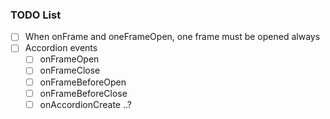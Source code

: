### TODO List

- [ ] When onFrame and oneFrameOpen, one frame must be opened always
- [ ] Accordion events
    - [ ] onFrameOpen
    - [ ] onFrameClose
    - [ ] onFrameBeforeOpen
    - [ ] onFrameBeforeClose
    - [ ] onAccordionCreate ..?